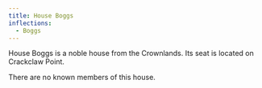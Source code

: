 ```yaml
---
title: House Boggs
inflections:
  - Boggs
---
```


House Boggs is a noble house from the Crownlands. Its seat is located on Crackclaw Point.

There are no known members of this house.


